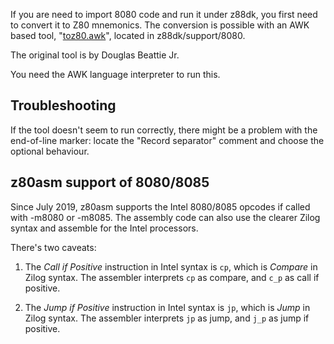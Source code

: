 If you are need to import 8080 code and run it under z88dk, you first need to convert it to Z80 mnemonics.
The conversion is possible with an AWK based tool, "[toz80.awk](https://raw.githubusercontent.com/z88dk/z88dk/master/support/8080/toZ80.awk?view=markup)", located in z88dk/support/8080.

The original tool is by Douglas Beattie Jr.

You need the AWK language interpreter to run this.


## Troubleshooting

If the tool doesn't seem to run correctly, there might be a problem with the end-of-line marker: locate the "Record separator" comment and choose the optional behaviour.

## z80asm support of 8080/8085

Since July 2019, z80asm supports the Intel 8080/8085 opcodes if called with -m8080 or -m8085. The assembly code can also use the clearer Zilog syntax and assemble for the Intel processors.

There's two caveats:

1) The *Call if Positive* instruction in Intel syntax is ```cp```, which is *Compare* in Zilog syntax. The assembler interprets ```cp``` as compare, and ```c_p``` as call if positive.

2) The *Jump if Positive* instruction in Intel syntax is ```jp```, which is *Jump* in Zilog syntax. The assembler interprets ```jp``` as jump, and ```j_p``` as jump if positive.

